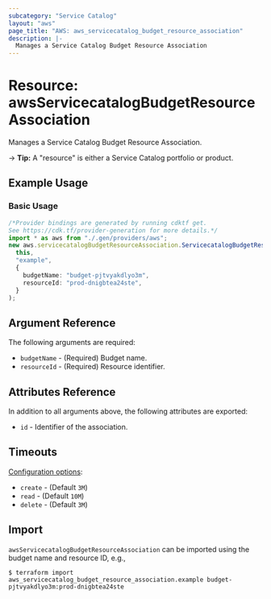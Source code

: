 ```yaml
---
subcategory: "Service Catalog"
layout: "aws"
page_title: "AWS: aws_servicecatalog_budget_resource_association"
description: |-
  Manages a Service Catalog Budget Resource Association
---
```


# Resource: awsServicecatalogBudgetResourceAssociation

Manages a Service Catalog Budget Resource Association.

\-> **Tip:** A "resource" is either a Service Catalog portfolio or product.

## Example Usage

### Basic Usage

```typescript
/*Provider bindings are generated by running cdktf get.
See https://cdk.tf/provider-generation for more details.*/
import * as aws from "./.gen/providers/aws";
new aws.servicecatalogBudgetResourceAssociation.ServicecatalogBudgetResourceAssociation(
  this,
  "example",
  {
    budgetName: "budget-pjtvyakdlyo3m",
    resourceId: "prod-dnigbtea24ste",
  }
);

```

## Argument Reference

The following arguments are required:

* `budgetName` - (Required) Budget name.
* `resourceId` - (Required) Resource identifier.

## Attributes Reference

In addition to all arguments above, the following attributes are exported:

* `id` - Identifier of the association.

## Timeouts

[Configuration options](https://developer.hashicorp.com/terraform/language/resources/syntax#operation-timeouts):

* `create` - (Default `3M`)
* `read` - (Default `10M`)
* `delete` - (Default `3M`)

## Import

`awsServicecatalogBudgetResourceAssociation` can be imported using the budget name and resource ID, e.g.,

```console
$ terraform import aws_servicecatalog_budget_resource_association.example budget-pjtvyakdlyo3m:prod-dnigbtea24ste
```
